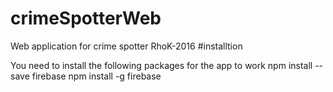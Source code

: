 # crimeSpotterWeb
Web application for crime spotter
RhoK-2016
#installtion 

You need to install the following packages for the app to work
npm install --save firebase
npm install -g firebase
